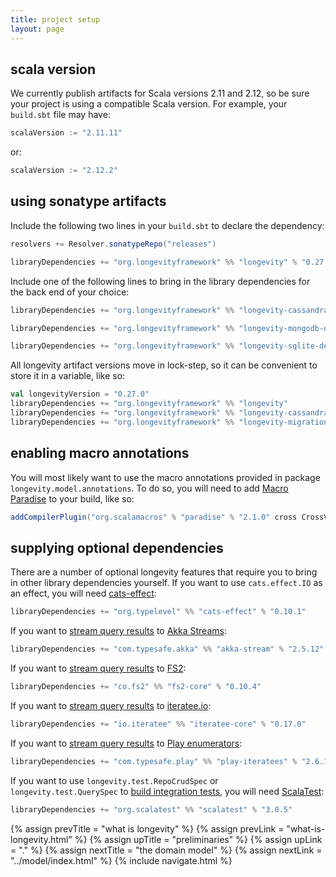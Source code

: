 ```yaml
---
title: project setup
layout: page
---
```


## scala version

We currently publish artifacts for Scala versions 2.11 and 2.12, so be
sure your project is using a compatible Scala version. For example,
your `build.sbt` file may have:

```scala
scalaVersion := "2.11.11"
```

or:

```scala
scalaVersion := "2.12.2"
```

## using sonatype artifacts

Include the following two lines in your `build.sbt` to declare the dependency:

```scala
resolvers += Resolver.sonatypeRepo("releases")

libraryDependencies += "org.longevityframework" %% "longevity" % "0.27.0"
```

Include one of the following lines to bring in the library
dependencies for the back end of your choice:

```scala
libraryDependencies += "org.longevityframework" %% "longevity-cassandra-deps" % "0.27.0"

libraryDependencies += "org.longevityframework" %% "longevity-mongodb-deps" % "0.27.0"

libraryDependencies += "org.longevityframework" %% "longevity-sqlite-deps" % "0.27.0"
```

All longevity artifact versions move in lock-step, so it can be convenient to store it in a
variable, like so:

```scala
val longevityVersion = "0.27.0"
libraryDependencies += "org.longevityframework" %% "longevity"                % longevityVersion
libraryDependencies += "org.longevityframework" %% "longevity-cassandra-deps" % longevityVersion
libraryDependencies += "org.longevityframework" %% "longevity-migrations"     % longevityVersion
```

## enabling macro annotations

You will most likely want to use the macro annotations provided in package
`longevity.model.annotations`. To do so, you will need to add [Macro
Paradise](http://docs.scala-lang.org/overviews/macros/paradise.html) to your build, like so:

```scala
addCompilerPlugin("org.scalamacros" % "paradise" % "2.1.0" cross CrossVersion.full)
```

## supplying optional dependencies

There are a number of optional longevity features that require you to bring in other library
dependencies yourself. If you want to use `cats.effect.IO` as an effect, you will need
[cats-effect](https://github.com/typelevel/cats-effect):

```scala
libraryDependencies += "org.typelevel" %% "cats-effect" % "0.10.1"
```

If you want to [stream query results](../query/stream-by.html) to [Akka
Streams](http://doc.akka.io/docs/akka/2.4.17/scala/stream/index.html):

```scala
libraryDependencies += "com.typesafe.akka" %% "akka-stream" % "2.5.12"
```

If you want to [stream query results](../query/stream-by.html) to
[FS2](https://github.com/functional-streams-for-scala/fs2):

```scala
libraryDependencies += "co.fs2" %% "fs2-core" % "0.10.4"
```

If you want to [stream query results](../query/stream-by.html) to
[iteratee.io](https://github.com/travisbrown/iteratee):

```scala
libraryDependencies += "io.iteratee" %% "iteratee-core" % "0.17.0"
```

If you want to [stream query results](../query/stream-by.html) to
[Play enumerators](https://www.playframework.com/documentation/2.5.x/Enumerators):

```scala
libraryDependencies += "com.typesafe.play" %% "play-iteratees" % "2.6.1"
```

If you want to use `longevity.test.RepoCrudSpec` or `longevity.test.QuerySpec` to [build integration
tests](../testing), you will need [ScalaTest](http://www.scalatest.org/):

```scala
libraryDependencies += "org.scalatest" %% "scalatest" % "3.0.5"
```

{% assign prevTitle = "what is longevity" %}
{% assign prevLink  = "what-is-longevity.html" %}
{% assign upTitle   = "preliminaries" %}
{% assign upLink    = "." %}
{% assign nextTitle = "the domain model" %}
{% assign nextLink  = "../model/index.html" %}
{% include navigate.html %}

